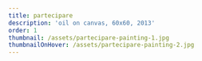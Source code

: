 ```yaml
---
title: partecipare
description: 'oil on canvas, 60x60, 2013'
order: 1
thumbnail: /assets/partecipare-painting-1.jpg
thumbnailOnHover: /assets/partecipare-painting-2.jpg
---
```


